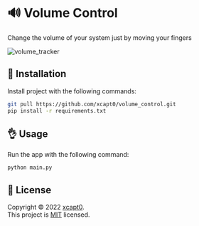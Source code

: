 # 🔊 Volume Control

Change the volume of your system just by moving your fingers

![volume_tracker](https://user-images.githubusercontent.com/70326958/151656572-eebf396a-3076-4d31-ba2a-05d49fdf77d5.gif)

## 🔧 Installation
Install project with the following commands:
```sh
git pull https://github.com/xcapt0/volume_control.git
pip install -r requirements.txt
```

## 👌 Usage

Run the app with the following command:
```sh
python main.py
```

## 📝 License

Copyright © 2022 [xcapt0](https://github.com/xcapt0).<br />
This project is [MIT](https://github.com/xcapt0/volume_control/blob/main/LICENSE) licensed.
